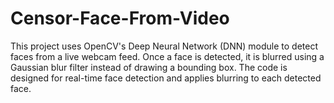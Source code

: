 # Censor-Face-From-Video
This project uses OpenCV's Deep Neural Network (DNN) module to detect faces from a live webcam feed. Once a face is detected, it is blurred using a Gaussian blur filter instead of drawing a bounding box. The code is designed for real-time face detection and applies blurring to each detected face.
